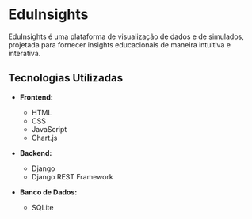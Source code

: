 # EduInsights

EduInsights é uma plataforma de visualização de dados e de simulados, projetada para fornecer insights educacionais de maneira intuitiva e interativa.

## Tecnologias Utilizadas

- **Frontend:**
  - HTML
  - CSS
  - JavaScript
  - Chart.js

- **Backend:**
  - Django
  - Django REST Framework

- **Banco de Dados:**
  - SQLite
